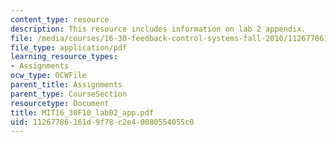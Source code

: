 ```yaml
---
content_type: resource
description: This resource includes information on lab 2 appendix.
file: /media/courses/16-30-feedback-control-systems-fall-2010/11267786161d9f78c2e40080554055c0_MIT16_30F10_lab02_app.pdf
file_type: application/pdf
learning_resource_types:
- Assignments
ocw_type: OCWFile
parent_title: Assignments
parent_type: CourseSection
resourcetype: Document
title: MIT16_30F10_lab02_app.pdf
uid: 11267786-161d-9f78-c2e4-0080554055c0
---
```

